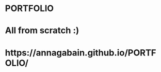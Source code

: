 # PORTFOLIO
<html>
  <h1> All from scratch :) <h1>
 https://annagabain.github.io/PORTFOLIO/
</html>
